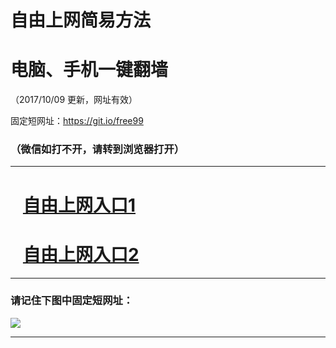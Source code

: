﻿# 自由上网简易方法

# 电脑、手机一键翻墙

（2017/10/09 更新，网址有效）

固定短网址：https://git.io/free99

### （微信如打不开，请转到浏览器打开）


***





# &nbsp;&nbsp; <a href="http://ft1878432036.fwq-tz-1001.info/fwqtz01.html?t=1009001385 " target="_blank">自由上网入口1</a>
# &nbsp;&nbsp; <a href="http://ft2417416690.fwq-tz-1002.info/fwqtz02.html?t=100900123473 " target="_blank">自由上网入口2</a>
***

### 请记住下图中固定短网址：

<img src="https://s3-us-west-2.amazonaws.com/fwq-1001/yjfq-20170905okok.png" /> 


***

